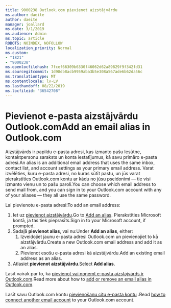 ```yaml
---
title: 9000238 Outlook.com pievienot aizstājvārdu
ms.author: daeite
author: daeite
manager: joallard
ms.date: 3/1/2019
ms.audience: Admin
ms.topic: article
ROBOTS: NOINDEX, NOFOLLOW
localization_priority: Normal
ms.custom:
- "1821"
- "9000238"
ms.openlocfilehash: 7fcef66309b6330f46062d62a89829f9f342fd31
ms.sourcegitcommit: 1d98db8acb9959aba3b5e308a567ade6b62da56c
ms.translationtype: MT
ms.contentlocale: lv-LV
ms.lasthandoff: 08/22/2019
ms.locfileid: "36542708"
---
```

# <a name="add-an-email-alias-in-outlookcom"></a><span data-ttu-id="8ae58-102">Pievienot e-pasta aizstājvārdu Outlook.com</span><span class="sxs-lookup"><span data-stu-id="8ae58-102">Add an email alias in Outlook.com</span></span>

<span data-ttu-id="8ae58-103">Aizstājvārds ir papildu e-pasta adresi, kas izmanto pašu Iesūtne, kontaktpersonu saraksts un konta iestatījumus, kā savu primāro e-pasta adresi.</span><span class="sxs-lookup"><span data-stu-id="8ae58-103">An alias is an additional email address that uses the same inbox, contact list, and account settings as your primary email address.</span></span> <span data-ttu-id="8ae58-104">Varat izvēlēties, kuru e-pasta adresi, no kuras sūtīt pastu, un jūs varat pierakstīties Outlook.com kontu ar kādu no jūsu pseidonīmi — tie visi izmanto vienu un to pašu paroli.</span><span class="sxs-lookup"><span data-stu-id="8ae58-104">You can choose which email address to send mail from, and you can sign in to your Outlook.com account with any of your aliases — they all use the same password.</span></span>

<span data-ttu-id="8ae58-105">Lai pievienotu e-pasta adresi:</span><span class="sxs-lookup"><span data-stu-id="8ae58-105">To add an email address:</span></span>

1. <span data-ttu-id="8ae58-106">Iet uz [pievienot aizstājvārdu](https://go.microsoft.com/fwlink/p/?linkid=864833).</span><span class="sxs-lookup"><span data-stu-id="8ae58-106">Go to [Add an alias](https://go.microsoft.com/fwlink/p/?linkid=864833).</span></span> <span data-ttu-id="8ae58-107">Pierakstīties Microsoft kontā, ja tas tiek pieprasīts.</span><span class="sxs-lookup"><span data-stu-id="8ae58-107">Sign in to your Microsoft account, if prompted.</span></span>
2. <span data-ttu-id="8ae58-108">Sadaļā **pievienot alias**, vai nu:</span><span class="sxs-lookup"><span data-stu-id="8ae58-108">Under **Add an alias**, either:</span></span>
    1. <span data-ttu-id="8ae58-109">Izveidojiet jaunu e-pasta adresi Outlook.com un pievienojiet to kā aizstājvārdu.</span><span class="sxs-lookup"><span data-stu-id="8ae58-109">Create a new Outlook.com email address and add it as an alias.</span></span>
    2. <span data-ttu-id="8ae58-110">Pievienot esošu e-pasta adresi kā aizstājvārdu.</span><span class="sxs-lookup"><span data-stu-id="8ae58-110">Add an existing email address as an alias.</span></span>
3. <span data-ttu-id="8ae58-111">Atlasiet **pievienot aizstājvārdu**.</span><span class="sxs-lookup"><span data-stu-id="8ae58-111">Select **Add alias**.</span></span>

<span data-ttu-id="8ae58-112">Lasīt vairāk par to, kā [pievienot vai noņemt e-pasta aizstājvārds ir Outlook.com](https://support.office.com/article/459b1989-356d-40fa-a689-8f285b13f1f2?wt.mc_id=Office_Outlook_com_Alchemy).</span><span class="sxs-lookup"><span data-stu-id="8ae58-112">Read more about how to [add or remove an email alias in Outlook.com](https://support.office.com/article/459b1989-356d-40fa-a689-8f285b13f1f2?wt.mc_id=Office_Outlook_com_Alchemy).</span></span>  

<span data-ttu-id="8ae58-113">Lasīt savu Outlook.com kontu [pievienošanu citu e-pasta kontu](https://support.office.com/article/c5224df4-5885-4e79-91ba-523aa743f0ba?wt.mc_id=Office_Outlook_com_Alchemy) .</span><span class="sxs-lookup"><span data-stu-id="8ae58-113">Read [how to connect another email account](https://support.office.com/article/c5224df4-5885-4e79-91ba-523aa743f0ba?wt.mc_id=Office_Outlook_com_Alchemy) to your Outlook.com account.</span></span>